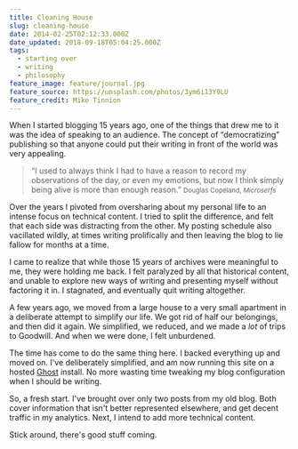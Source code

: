 ```yaml
---
title: Cleaning House
slug: cleaning-house
date: 2014-02-25T02:12:33.000Z
date_updated: 2018-09-18T05:04:25.000Z
tags:
  - starting over
  - writing
  - philosophy
feature_image: feature/journal.jpg
feature_source: https://unsplash.com/photos/3ym6i13Y9LU
feature_credit: Mike Tinnion
---
```


When I started blogging 15 years ago, one of the things that drew me to it was the idea of speaking to an audience. The concept of “democratizing” publishing so that anyone could put their writing in front of the world was very appealing.

> “I used to always think I had to have a reason to record my observations of the day, or even my emotions, but now I think simply being alive is more than enough reason.”
> <small>Douglas Copeland, <cite>Microserfs</cite></small>

Over the years I pivoted from oversharing about my personal life to an intense focus on technical content. I tried to split the difference, and felt that each side was distracting from the other. My posting schedule also vacillated wildly, at times writing prolifically and then leaving the blog to lie fallow for months at a time.

I came to realize that while those 15 years of archives were meaningful to me, they were holding me back. I felt paralyzed by all that historical content, and unable to explore new ways of writing and presenting myself without factoring it in. I stagnated, and eventually quit writing altogether.

A few years ago, we moved from a large house to a very small apartment in a deliberate attempt to simplify our life. We got rid of half our belongings, and then did it again. We simplified, we reduced, and we made a _lot_ of trips to Goodwill. And when we were done, I felt unburdened.

The time has come to do the same thing here. I backed everything up and moved on. I've deliberately simplified, and am now running this site on a hosted [Ghost](http://ghost.org) install. No more wasting time tweaking my blog configuration when I should be writing.

So, a fresh start. I've brought over only two posts from my old blog. Both cover information that isn't better represented elsewhere, and get decent traffic in my analytics. Next, I intend to add more technical content.

Stick around, there's good stuff coming.
